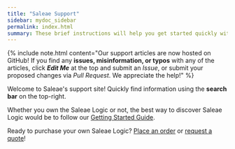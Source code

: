 ```yaml
---
title: "Saleae Support"
sidebar: mydoc_sidebar
permalink: index.html
summary: These brief instructions will help you get started quickly with navigating our Saleae Support site.
---
```


{% include note.html content="Our support articles are now hosted on GitHub! If you find any **issues, misinformation, or typos** with any of the articles, click _**Edit Me**_ at the top and submit an _Issue_, or submit your proposed changes via _Pull Request_. We appreciate the help!" %}

Welcome to Saleae's support site! Quickly find information using the **search bar** on the top-right.

Whether you own the Saleae Logic or not, the best way to discover Saleae Logic would be to follow our [Getting Started Guide](https://saleae.github.io/support/setup.html).

Ready to purchase your own Saleae Logic? [Place an order](https://saleae.github.io/support/place-an-order.html) or [request a quote](https://saleae.github.io/support/request-a-quote.html)!
